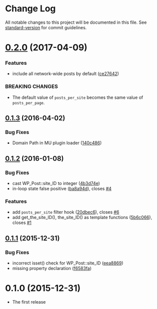 # Change Log

All notable changes to this project will be documented in this file. See [standard-version](https://github.com/conventional-changelog/standard-version) for commit guidelines.

<a name="0.2.0"></a>
# [0.2.0](https://github.com/devaloka/network-wp-query/compare/v0.1.3...v0.2.0) (2017-04-09)


### Features

* include all network-wide posts by default ([ce27642](https://github.com/devaloka/network-wp-query/commit/ce27642))


### BREAKING CHANGES

* The default value of `posts_per_site` becomes the same value of
`posts_per_page`.



<a name="0.1.3"></a>
## [0.1.3](https://github.com/devaloka/network-wp-query/compare/v0.1.2...v0.1.3) (2016-04-02)


### Bug Fixes

* Domain Path in MU plugin loader ([140c486](https://github.com/devaloka/network-wp-query/commit/140c486))



<a name="0.1.2"></a>
## [0.1.2](https://github.com/devaloka/network-wp-query/compare/v0.1.1...v0.1.2) (2016-01-08)


### Bug Fixes

* cast WP_Post::site_ID to integer ([4b3d74e](https://github.com/devaloka/network-wp-query/commit/4b3d74e))
* in-loop state false positive ([ba8a94d](https://github.com/devaloka/network-wp-query/commit/ba8a94d)), closes [#4](https://github.com/devaloka/network-wp-query/issues/4)

### Features

* add `posts_per_site` filter hook ([20dbec6](https://github.com/devaloka/network-wp-query/commit/20dbec6)), closes [#6](https://github.com/devaloka/network-wp-query/issues/6)
* add get_the_site_ID(), the_site_ID() as template functions ([5b6c066](https://github.com/devaloka/network-wp-query/commit/5b6c066)), closes [#1](https://github.com/devaloka/network-wp-query/issues/1)



<a name="0.1.1"></a>
## [0.1.1](https://github.com/devaloka/network-wp-query/compare/v0.1.0...v0.1.1) (2015-12-31)


### Bug Fixes

* incorrect isset() check for WP_Post::site_ID ([eea8869](https://github.com/devaloka/network-wp-query/commit/eea8869))
* missing property declaration ([f6583fa](https://github.com/devaloka/network-wp-query/commit/f6583fa))



<a name="0.1.0"></a>
# 0.1.0 (2015-12-31)

* The first release
